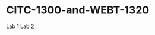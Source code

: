 # CITC-1300-and-WEBT-1320
<a href="Lab1/Index.html" target="_blank">Lab 1</a>
<a href="Lab2/Index.html" target="_blank">Lab 2</a>